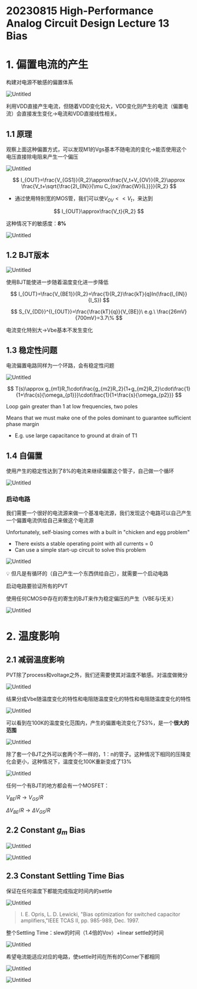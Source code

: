 # 20230815 High-Performance Analog Circuit Design Lecture 13 Bias

# 1. 偏置电流的产生

构建对电源不敏感的偏置体系

![Untitled](IMAGE/Untitled.png)

利用VDD直接产生电流，但随着VDD变化较大，VDD变化则产生的电流（偏置电流）会直接发生变化→电流和VDD直接线性相关。

## 1.1 原理

观察上面这种偏置方式，可以发现M1的Vgs基本不随电流的变化→能否使用这个电压直接除电阻来产生一个偏压

![Untitled](IMAGE/Untitled%201.png)

$$
I_{OUT}=\frac{V_{GS1}}{R_2}\approx\frac{V_t+V_{OV}}{R_2}\approx \frac{V_t+\sqrt{\frac{2I_{IN}}{\mu C_{ox}\frac{W}{L}}}}{R_2}
$$

- 通过使用特别宽的MOS管，我们可以使$V_{OV}<<V_t$，来达到

$$
I_{OUT}\approx\frac{V_t}{R_2}
$$

这种情况下的敏感度：**8%**

![Untitled](IMAGE/Untitled%202.png)

## 1.2 BJT版本

![Untitled](IMAGE/Untitled%203.png)

使用BJT能使进一步随着温度变化进一步降低

$$
I_{OUT}=\frac{V_{BE1}}{R_2}=\frac{1}{R_2}\frac{kT}{q}ln(\frac{I_{IN}}{I_S})
$$

$$
S_{V_{DD}}^{I_{OUT}}=\frac{\frac{kT}{q}}{V_{BE}}\ e.g.\ \frac{26mV}{700mV}=3.7\%
$$

电流变化特别大→Vbe基本不发生变化

## 1.3 稳定性问题

电流偏置电路同样为一个环路，会有稳定性问题

![Untitled](IMAGE/Untitled%204.png)

$$
T(s)\approx g_{m1}R_1\cdot\frac{g_{m2}R_2}{1+g_{m2}R_2}\cdot\frac{1}{1+\frac{s}{\omega_{p1}}}\cdot\frac{1}{1+\frac{s}{\omega_{p2}}}
$$

Loop gain greater than 1 at low frequencies, two poles

Means that we must make one of the poles dominant to guarantee sufficient phase margin

- E.g. use large capacitance to ground
at drain of T1

## 1.4 自偏置

使用产生的稳定性达到了8%的电流来继续偏置这个管子，自己做一个循环

![Untitled](IMAGE/Untitled%205.png)

### 启动电路

我们需要一个很好的电流源来做一个基准电流源，我们发现这个电路可以自己产生一个偏置电流供给自己来做这个电流源

Unfortunately, self-biasing comes with a built in "chicken and egg problem"

- There exists a stable operating point with all currents = 0
- Can use a simple start-up circuit to solve this problem

![Untitled](IMAGE/Untitled%206.png)

<aside>
💡 但凡是有循环的（自己产生一个东西供给自己），就需要一个启动电路

</aside>

启动电路要验证所有的PVT

使用任何CMOS中存在的寄生的BJT来作为稳定偏压的产生（VBE与I无关）

![Untitled](IMAGE/Untitled%207.png)

# 2. 温度影响

## 2.1 减弱温度影响

PVT除了process和voltage之外，我们还需要使其对温度不敏感。对温度做微分

![Untitled](IMAGE/Untitled%208.png)

结果分成Vbe随温度变化的特性和电阻随温度变化的特性和电阻随温度变化的特性

![Untitled](IMAGE/Untitled%209.png)

可以看到在100K的温度变化范围内，产生的偏置电流变化了53%，是一个**很大的范围**

![Untitled](IMAGE/Untitled%2010.png)

除了套一个BJT之外可以套两个不一样的，1：n的管子。这种情况下相同的压降变化会更小，这种情况下，温度变化100K重新变成了13%

![Untitled](IMAGE/Untitled%2011.png)

任何一个有BJT的地方都会有一个MOSFET：

$V_{BE}/R\to V_{GS}/R$

$\Delta V_{BE}/R\to \Delta  V_{GS}/R$

## 2.2 Constant $g_m$ Bias

![Untitled](IMAGE/Untitled%2012.png)

![Untitled](IMAGE/Untitled%2013.png)

## 2.3 Constant Settling Time Bias

保证在任何温度下都能完成指定时间内的settle

![Untitled](IMAGE/Untitled%2014.png)

> I. E. Opris, L. D. Lewicki, "Bias optimization for switched capacitor
amplifiers,"IEEE TCAS II, pp. 985-989, Dec. 1997.
> 

整个Settling Time：slew的时间（1.4倍的Vov）+linear settle的时间

![Untitled](IMAGE/Untitled%2015.png)

希望电流能适应对应的电路，使settle时间在所有的Corner下都相同

![Untitled](IMAGE/Untitled%2016.png)

![Untitled](IMAGE/Untitled%2017.png)